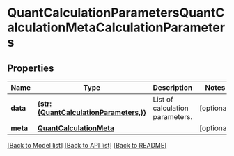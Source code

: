 # QuantCalculationParametersQuantCalculationMetaCalculationParameters


## Properties
Name | Type | Description | Notes
------------ | ------------- | ------------- | -------------
**data** | [**{str: (QuantCalculationParameters,)}**](QuantCalculationParameters.md) | List of calculation parameters. | [optional] 
**meta** | [**QuantCalculationMeta**](QuantCalculationMeta.md) |  | [optional] 

[[Back to Model list]](../README.md#documentation-for-models) [[Back to API list]](../README.md#documentation-for-api-endpoints) [[Back to README]](../README.md)


